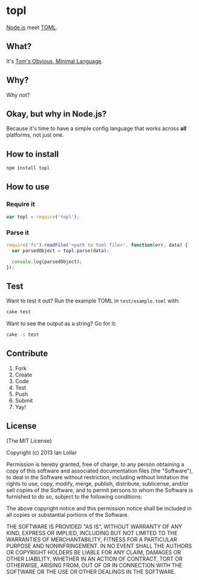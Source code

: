 # topl

[Node.js](http://nodejs.org/) meet [TOML](https://github.com/mojombo/toml).

## What?
It's [Tom's Obvious, Minimal Language](https://github.com/mojombo/toml).

## Why?
Why not?

## Okay, but why in Node.js?
Because it's time to have a simple config language that works across **all** platforms, not just one.

## How to install

```bash
npm install topl
```

## How to use

### Require it
```js
var topl = require('topl');
```

### Parse it
```js
require('fs').readFile('<path to toml file>', function(err, data) {
  var parsedObject = topl.parse(data);

  console.log(parsedObject);
});
```

## Test
Want to test it out? Run the example TOML in `test/example.toml` with:

```bash
cake test
```

Want to see the output as a string? Go for it:

```bash
cake -s test
```

## Contribute

1. Fork
2. Create
3. Code
4. Test
5. Push
6. Submit
7. Yay!

## License

(The MIT License)

Copyright (c) 2013 Ian Lollar

Permission is hereby granted, free of charge, to any person obtaining a copy of this software and associated documentation files (the "Software"), to deal in the Software without restriction, including without limitation the rights to use, copy, modify, merge, publish, distribute, sublicense, and/or sell copies of the Software, and to permit persons to whom the Software is furnished to do so, subject to the following conditions:

The above copyright notice and this permission notice shall be included in all copies or substantial portions of the Software.

THE SOFTWARE IS PROVIDED "AS IS", WITHOUT WARRANTY OF ANY KIND, EXPRESS OR IMPLIED, INCLUDING BUT NOT LIMITED TO THE WARRANTIES OF MERCHANTABILITY, FITNESS FOR A PARTICULAR PURPOSE AND NONINFRINGEMENT. IN NO EVENT SHALL THE AUTHORS OR COPYRIGHT HOLDERS BE LIABLE FOR ANY CLAIM, DAMAGES OR OTHER LIABILITY, WHETHER IN AN ACTION OF CONTRACT, TORT OR OTHERWISE, ARISING FROM, OUT OF OR IN CONNECTION WITH THE SOFTWARE OR THE USE OR OTHER DEALINGS IN THE SOFTWARE.
